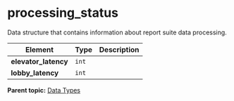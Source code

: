 # processing_status

Data structure that contains information about report suite data processing.

|Element|Type|Description|
|-------|----|-----------|
|**elevator_latency** |`int` |  |
|**lobby_latency** |`int` |  |

**Parent topic:** [Data Types](../data_types/c_datatypes.md)

